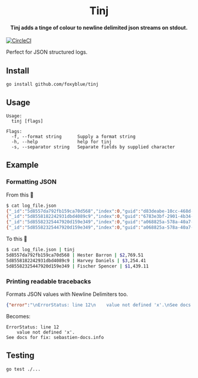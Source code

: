 <h1 align="center">
    Tinj
</h1>

<h4 align="center">
    Tinj adds a tinge of colour to newline delimited json streams on stdout.
</h4>

[![CircleCI](https://circleci.com/gh/foxyblue/tinj.svg?style=shield)](https://circleci.com/gh/foxyblue/tinj)

Perfect for JSON structured logs.

## Install

```
go install github.com/foxyblue/tinj
```

## Usage

```
Usage:
  tinj [flags]

Flags:
  -f, --format string      Supply a format string
  -h, --help               help for tinj
  -s, --separator string   Separate fields by supplied character
```

## Example

### Formatting JSON

From this 🧐

```bash
$ cat log_file.json
{"_id":"5d8557da792fb159ca70d568","index":0,"guid":"d83deabe-10cc-468d-9f92-e49b9c18c5fc","isActive":false,"balance":"$2,769.51","picture":"http://placehold.it/32x32","age":29,"eyeColor":"brown","name":"Hester Barron","gender":"male"}
{"_id":"5d8558182242931dbd4089c9","index":0,"guid":"6783e3bf-2901-4b34-966e-b5573b227e9b","isActive":true,"balance":"$3,254.41","picture":"http://placehold.it/32x32","age":40,"eyeColor":"brown","name":"Harvey Daniels","gender":"male"}
{"_id":"5d85582325447920d159e349","index":0,"guid":"a068825a-578a-40a7-ae35-861018a3c69b","isActive":true,"balance":"$1,439.11","picture":"http://placehold.it/32x32","age":22,"eyeColor":"brown","name":"Fischer Spencer","gender":"male"}
{"_id":"5d85582325447920d159e349","index":0,"guid":"a068825a-578a-40a7-ae35-861018a3c69b","isActive":true,"balance":"$1,439.11","picture":"http://placehold.it/32x32","age":22,"eyeColor":"brown","name":"Fischer Spencer","gender":"male"}
```

To this 🤩

```bash
$ cat log_file.json | tinj
5d8557da792fb159ca70d568 | Hester Barron | $2,769.51
5d8558182242931dbd4089c9 | Harvey Daniels | $3,254.41
5d85582325447920d159e349 | Fischer Spencer | $1,439.11
```

### Printing readable tracebacks

Formats JSON values with Newline Delimiters too.

```json
{"error":"\nErrorStatus: line 12\n    value not defined 'x'.\nSee docs for fix: sebastien-docs.info"}
```

Becomes:

```
ErrorStatus: line 12
    value not defined 'x'.
See docs for fix: sebastien-docs.info
```

## Testing

```
go test ./...
```
